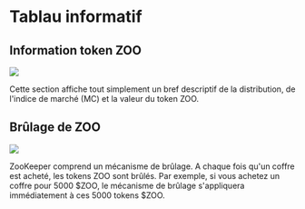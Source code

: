 # Tablau informatif

## Information token ZOO
![](/docs/image7.png)

Cette section affiche tout simplement un bref descriptif de la distribution, de l'indice de marché (MC) et la valeur du token ZOO.

## Brûlage de ZOO
![](/docs/image2.png)

ZooKeeper comprend un mécanisme de brûlage. A chaque fois qu'un coffre est acheté, les tokens ZOO sont brûlés. Par exemple, si vous achetez un coffre pour 5000 $ZOO, le mécanisme de brûlage s'appliquera immédiatement à ces 5000 tokens $ZOO.
